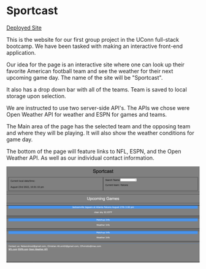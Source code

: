 # Sportcast

[Deployed Site](https://christiansmith46.github.io/Sportcast/)

This is the website for our first group project in the UConn full-stack bootcamp.  We have been tasked with making an interactive front-end application.   

Our idea for the page is an interactive site where one can look up their favorite American football team and see the weather for their next upcoming game day.  The name of the site will be "Sportcast".

It also has a drop down bar with all of the teams.  Team is saved to local storage upon selection.

We are instructed to use two server-side API's.  The APIs we chose were Open Weather API for weather and ESPN for games and teams.

The Main area of the page has the selected team and the opposing team and where they will be playing.  It will also show the weather conditions for game day.  

The bottom of the page will feature links to NFL, ESPN, and the Open Weather API.  As well as our individual contact information.

![screenshot](./assets/Project1Screenshot.png)